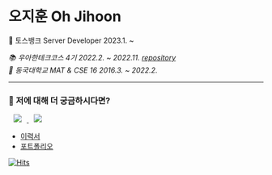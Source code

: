 # 오지훈 Oh Jihoon

💸 토스뱅크 Server Developer 2023.1. ~

_📚 우아한테크코스 4기 2022.2. ~ 2022.11._ _[repository](https://github.com/Ohzzi/woowacourse)_  
_🔭 동국대학교 MAT & CSE 16 2016.3. ~ 2022.2._

---

### 🤔 저에 대해 더 궁금하시다면?
<a href="https://velog.io/@ohzzi">
    <img 
        src="https://img.shields.io/badge/Velog-11B48A?style=flat-square&logo=Vimeo&logoColor=white&link=https://velog.io/@ohzzi/"
        style="height : auto; margin-left : 10px; margin-right : 10px;"/>
</a>
<a href="https://www.instagram.com/oh_zzi_/">
    <img 
        src="https://img.shields.io/badge/instagram-E4405F?style=flat-square&logo=instagram&logoColor=white&link=https://www.instagram.com/oh_zzi_/"
        style="height : auto; margin-left : 10px; margin-right : 10px;"/>
</a>

- [이력서](https://battle-guide-a40.notion.site/7a8ed7476fba4cb38857de8d0e5075cf)
- [포트폴리오](https://battle-guide-a40.notion.site/720a25e4e3314e6fbb6c2a3fc030d46f)

[![Hits](https://hits.seeyoufarm.com/api/count/incr/badge.svg?url=https%3A%2F%2Fgithub.com%2FOhzzi&count_bg=%2379C83D&title_bg=%23555555&icon=&icon_color=%23E7E7E7&title=hits&edge_flat=false)](https://hits.seeyoufarm.com)  
